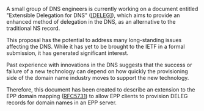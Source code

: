 A small group of DNS engineers is currently working on a document
entitled "Extensible Delegation for DNS" ([\[DELEG\]](https://github.com/fl1ger/deleg)), which aims to
provide an enhanced method of delegation in the DNS, as an alternative
to the traditional NS record.

This proposal has the potential to address many long-standing issues
affecting the DNS. While it has yet to be brought to the IETF in a
formal submission, it has generated significant interest.

Past experience with innovations in the DNS suggests that the success or
failure of a new technology can depend on how quickly the provisioning
side of the domain name industry moves to support the new technology.

Therefore, this document has been created to describe an extension to
the EPP domain mapping ([RFC5731](https://www.rfc-editor.org/info/rfc5731)) to allow EPP clients to provision DELEG
records for domain names in an EPP server.
